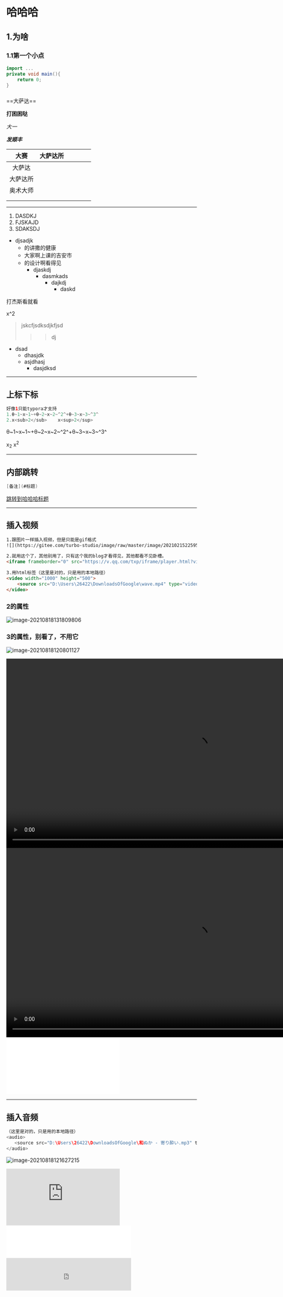 

# 哈哈哈

## 1.为啥

### 1.1第一个小点

```java
import ...
private void main(){
    return 0;
}
```

### 

==大萨达==

**打困困哒**

*大一*

***发顺丰***

|   大赛   | 大萨达所 |      |      |      |      |
| :------: | :------: | ---- | ---- | ---- | ---- |
|  大萨达  |          |      |      |      |      |
| 大萨达所 |          |      |      |      |      |
| 奥术大师 |          |      |      |      |      |
|          |          |      |      |      |      |
|          |          |      |      |      |      |

----



1. DASDKJ 
2. FJSKAJD
3. SDAKSDJ

+ djsadjk
  + 的讲撒的健康
  + 大家啊上课的吉安市
  + 的设计啊看得见
    + djaskdj
      + dasmkads
        + dajkdj
          + daskd

打杰斯看就看

x^2

> jskcfjsdksdjkfjsd
>
> > > dj

- dsad
  - dhasjdk
  - asjdhasj
    - dasjdksd



-------



## 上标下标


```java
好像1只能typora才支持
1.θ~1~x~1~+θ~2~x~2~^2^+θ~3~x~3~^3^
2.x<sub>2</sub>    x<sup>2</sup>
```

θ~1~x~1~+θ~2~x~2~^2^+θ~3~x~3~^3^

x<sub>2</sub>    x<sup>2</sup>

---

## 内部跳转

```java
[备注](#标题)
```

[跳转到哈哈哈标题](#哈哈哈)

---

## 插入视频

```html
1.跟图片一样插入视频，但是只能是gif格式
![](https://gitee.com/turbo-studio/image/raw/master/image/20210215225951.gif)

2.就用这个了，其他别用了，只有这个我的blog才看得见，其他都看不见卧槽。
<iframe frameborder="0" src="https://v.qq.com/txp/iframe/player.html?vid=o3263y9ud2v" allowFullScreen="true" width="600" height="400"></iframe>

3.用html标签（这里是对的，只是用的本地路径）
<video width="1000" height="500">     
    <source src="D:\Users\26422\DownloadsOfGoogle\wave.mp4" type="video/mp4">     
</video>

```

### 2的属性

![image-20210818131809806](C:\Users\26422\AppData\Roaming\Typora\typora-user-images\image-20210818131809806.png)

### 3的属性，别看了，不用它

![image-20210818120801127](C:\Users\26422\AppData\Roaming\Typora\typora-user-images\image-20210818120801127.png)

<video width="1000" height="500">     
    <source src="D:\Users\26422\DownloadsOfGoogle\wave.mp4" type="video/mp4">     
</video>
<video width="1000" height="500">     
    <source src="https://vd2.bdstatic.com/mda-mebhc4fqejhdbx87/fhd/cae_h264_nowatermark/1620855055979675790/mda-mebhc4fqejhdbx87.mp4?v_from_s=hkapp-haokan-tucheng&auth_key=1629263782-0-0-0285161dd3cac81539c593d41c80b983&bcevod_channel=searchbox_feed&pd=1&pt=3&abtest=3000160_1" type="video/mp4">     
</video>
<iframe src="//player.bilibili.com/player.html?aid=631890455&bvid=BV1Rb4y167rj&cid=378119258&page=1" scrolling="no" border="0" frameborder="no" framespacing="0" allowfullscreen="true"> </iframe>

---

## 插入音频

```java
（这里是对的，只是用的本地路径）
<audio>   
   <source src="D:\Users\26422\DownloadsOfGoogle\和ぬか - 寄り酔い.mp3" type="audio/mpeg">  
</audio>
```

![image-20210818121627215](C:\Users\26422\AppData\Roaming\Typora\typora-user-images\image-20210818121627215.png)

<audio>   
   <source src="D:\Users\26422\DownloadsOfGoogle\和ぬか - 寄り酔い.mp3" type="audio/mpeg">  
</audio>
<audio>   
   <source src="http://dl.stream.qqmusic.qq.com/C400003sz2bi3bkCga.m4a?guid=3063433650&vkey=37AC1D10FC8723BB36433147F79634B41466F2C7E3B2C4F2CF6DA15B034A0CD88698F60FF930EFE74E60BA420FE0DCB562DD9C6F0E6CAFCA&uin=2642253423&fromtag=66" type="audio/mpeg">  
</audio>

<iframe frameborder="0" src="http://dl.stream.qqmusic.qq.com/C400003sz2bi3bkCga.m4a?guid=3063433650&vkey=37AC1D10FC8723BB36433147F79634B41466F2C7E3B2C4F2CF6DA15B034A0CD88698F60FF930EFE74E60BA420FE0DCB562DD9C6F0E6CAFCA&uin=2642253423&fromtag=66" type="audio/mpeg"></iframe>



<iframe frameborder="no" border="0" marginwidth="0" marginheight="0" width=330 height=86 src="//music.163.com/outchain/player?type=2&id=1488737309&auto=1&height=66">
</iframe>

<iframe frameborder="no" border="0" marginwidth="0" marginheight="0" width=330 height=86 src="https://c.y.qq.com/base/fcgi-bin/u?__=gNQ24Zb">
</iframe>

